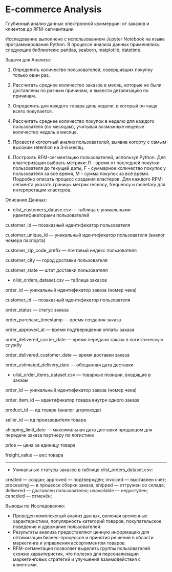 # E-commerce Analysis
Глубинный анализ данных электронной коммерции: от заказов и клиентов до RFM-сегментации

Исследование выполнено с использованием Jupyter Notebook на языке программирования Python. В процессе анализа данных применялись следующие библиотеки: pandas, seaborn, matplotlib, datetime.

Задачи для Анализа:

1) Определить количество пользователей, совершивших покупку только один раз.

2) Рассчитать среднее количество заказов в месяц, которые не были доставлены по разным причинам, и вывести детализацию по причинам.

3) Определить для каждого товара день недели, в который он чаще всего покупается.

4) Рассчитать среднее количество покупок в неделю для каждого пользователя (по месяцам), учитывая возможные нецелые количество недель в месяце.

5) Провести когортный анализ пользователей, выявив когорту с самым высоким retention на 3-й месяц.

6) Построить RFM-сегментацию пользователей, используя Python. Для кластеризации выбрать метрики: R - время от последней покупки пользователя до текущей даты, F - суммарное количество покупок у пользователя за всё время, M - сумма покупок за всё время. Подробно описать процесс создания кластеров. Для каждого RFM-сегмента указать границы метрик recency, frequency и monetary для интерпретации кластеров.

Описание Данных:

- olist_customers_datase.csv — таблица с уникальными идентификаторами пользователей

customer_id — позаказный идентификатор пользователя

customer_unique_id —  уникальный идентификатор пользователя  (аналог номера паспорта)

customer_zip_code_prefix —  почтовый индекс пользователя

customer_city —  город доставки пользователя

customer_state —  штат доставки пользователя

- olist_orders_dataset.csv —  таблица заказов

order_id —  уникальный идентификатор заказа (номер чека)

customer_id —  позаказный идентификатор пользователя

order_status —  статус заказа

order_purchase_timestamp —  время создания заказа

order_approved_at —  время подтверждения оплаты заказа

order_delivered_carrier_date —  время передачи заказа в логистическую службу

order_delivered_customer_date —  время доставки заказа

order_estimated_delivery_date —  обещанная дата доставки

- olist_order_items_dataset.csv —  товарные позиции, входящие в заказы

order_id —  уникальный идентификатор заказа (номер чека)

order_item_id —  идентификатор товара внутри одного заказа

product_id —  ид товара (аналог штрихкода)

seller_id — ид производителя товара

shipping_limit_date —  максимальная дата доставки продавцом для передачи заказа партнеру по логистике

price —  цена за единицу товара

freight_value —  вес товара

--------------
- Уникальные статусы заказов в таблице olist_orders_dataset.csv:

created —  создан;
approved —  подтверждён;
invoiced —  выставлен счёт;
processing —  в процессе сборки заказа;
shipped —  отгружен со склада;
delivered —  доставлен пользователю;
unavailable —  недоступен;
canceled —  отменён;


Выводы по Исследованию:

- Проведен комплексный анализ данных, включая временные характеристики, популярность категорий товаров, покупательское поведение и удержание пользователей.
- Результаты анализа предоставляют ценную информацию для оптимизации бизнес-процессов и принятия решений в области маркетинга и управления ассортиментом товаров.
- RFM-сегментация позволяет выделить группы пользователей схожих характеристик, что полезно для персонализации маркетинговых стратегий и улучшения взаимодействия с клиентами.


